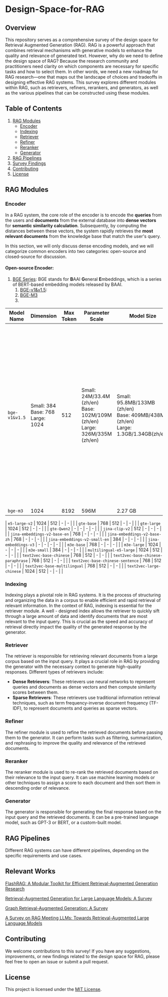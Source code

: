 # Design-Space-for-RAG

## Overview
This repository serves as a comprehensive survey of the design space for Retrieval Augmented Generation (RAG). RAG is a powerful approach that combines retrieval mechanisms with generative models to enhance the quality and relevance of generated text. 
However, why do we need to define the design space of RAG? Because the research community and practitioners need clarity on which components are necessary for specific tasks and how to select them. In other words, we need a new roadmap for RAG research—one that maps out the landscape of choices and tradeoffs in designing effective RAG systems.  This survey explores different modules within RAG, such as retrievers, refiners, rerankers, and generators, as well as the various pipelines that can be constructed using these modules.

## Table of Contents
1. [RAG Modules](#rag-modules)
    - [Encoder](#encoder)
    - [Indexing](#indexing)
    - [Retriever](#retriever)
    - [Refiner](#refiner)
    - [Reranker](#reranker)
    - [Generator](#generator)
3. [RAG Pipelines](#rag-pipelines)
4. [Survey Findings](#survey-findings)
5. [Contributing](#contributing)
6. [License](#license)

## RAG Modules

### Encoder
In a RAG system, the core role of the encoder is to encode the **queries** from the users and **documents** from the external database into **dense vectors** for **semantic similarity calculation**. Subsequently, by computing the distances between these vectors, the system rapidly retrieves the **most relevant documents** from the knowledge base that match the user's query.

In this section, we will only discuss dense encoding models, and we will categorize common encoders into two categories: open-source and closed-source for discussion.

#### Open-source Encoder:
1. [BGE Series](https://bge-model.com/bge/index.html): BGE stands for **B**AAI **G**eneral **E**mbeddings, which is a series of BERT-based embedding models released by BAAI.
	1. [BGE-v1&v1.5](https://bge-model.com/bge/bge_v1_v1.5.html):  
	2. [BGE-M3](https://bge-model.com/bge/bge_m3.html)
 	3. 


| Model Name                     | Dimension | Max Token | Parameter Scale | Model Size    | Introduction                                                                 |
|--------------------------------|-----------|-----------|-----------------|---------------|-----------------------------------------------------------------------------|
| `bge-v1&v1.5`                  | Small: 384<br>Base: 768<br>Large: 1024     | 512       |  Small: 24M/33.4M (zh/en)<br>Base: 102M/109M (zh/en)<br>Large: 326M/335M (zh/en)<br> | Small: 95.8MB/133MB (zh/en)<br>Base: 409MB/438MB (zh/en)<br>Large: 1.3GB/1.34GB(zh/en)<br> |The v1 version, released in August 2023, introduced multilingual (Chinese/English) and multi-scale (large/medium/small) models. The v1.5 version, released in September 2023, optimized retrieval capabilities in instruction-free scenarios, addressing issues with vector similarity distribution while balancing embedding quality and model scale. This encoder also supports [Matryoshka truncation](https://arxiv.org/pdf/2205.13147). During fine-tuning, users can specify different truncation lengths to adapt the model to various input scenarios. |
| `bge-m3`                       | 1024      | 8192      | 596M            | 2.27 GB       |                                                                             |




| `e5-large-v2`                  | 1024      | 512       | -               | -             |                                                                             |
| `gte-base`                     | 768       | 512       | -               | -             |                                                                             |
| `gte-large`                    | 1024      | 512       | -               | -             |                                                                             |
| `gte-Qwen2`                    | -         | -         | -               | -             |                                                                             |
| `jina-clip-v2`                 | 512       | -         | -               | -             |                                                                             |
| `jina-embeddings-v2-base-en`   | 768       | -         | -               | -             |                                                                             |
| `jina-embeddings-v2-base-zh`   | 768       | -         | -               | -             |                                                                             |
| `jina-embeddings-v2-small-en`  | 384       | -         | -               | -             |                                                                             |
| `jina-embeddings-v3`           | -         | -         | -               | -             |                                                                             |
| `m3e-base`                     | 768       | -         | -               | -             |                                                                             |
| `m3e-large`                    | 1024      | -         | -               | -             |                                                                             |
| `m3e-small`                    | 384       | -         | -               | -             |                                                                             |
| `multilingual-e5-large`        | 1024      | 512       | -               | -             |                                                                             |
| `text2vec-base-chinese`        | 768       | 512       | -               | -             |                                                                             |
| `text2vec-base-chinese-paraphrase` | 768     | 512       | -               | -             |                                                                             |
| `text2vec-base-chinese-sentence` | 768     | 512       | -               | -             |                                                                             |
| `text2vec-base-multilingual`   | 768       | 512       | -               | -             |                                                                             |
| `text2vec-large-chinese`       | 1024      | 512       | -               | -             |                                                                             |


### Indexing
Indexing plays a pivotal role in RAG systems. It is the process of structuring and organizing the data in a corpus to enable efficient and rapid retrieval of relevant information.
In the context of RAG, indexing is essential for the retriever module. A well - designed index allows the retriever to quickly sift through a large amount of data and identify documents that are most relevant to the input query. This is crucial as the speed and accuracy of retrieval directly impact the quality of the generated response by the generator.

### Retriever
The retriever is responsible for retrieving relevant documents from a large corpus based on the input query. It plays a crucial role in RAG by providing the generator with the necessary context to generate high-quality responses. Different types of retrievers include:
- **Dense Retrievers**: These retrievers use neural networks to represent queries and documents as dense vectors and then compute similarity scores between them.
- **Sparse Retrievers**: These retrievers use traditional information retrieval techniques, such as term frequency-inverse document frequency (TF-IDF), to represent documents and queries as sparse vectors.

### Refiner
The refiner module is used to refine the retrieved documents before passing them to the generator. It can perform tasks such as filtering, summarization, and rephrasing to improve the quality and relevance of the retrieved documents.

### Reranker
The reranker module is used to re-rank the retrieved documents based on their relevance to the input query. It can use machine learning models or other techniques to assign a score to each document and then sort them in descending order of relevance.

### Generator
The generator is responsible for generating the final response based on the input query and the retrieved documents. It can be a pre-trained language model, such as GPT-3 or BERT, or a custom-built model.

## RAG Pipelines
Different RAG systems can have different pipelines, depending on the specific requirements and use cases. 

## Relevant Works
[FlashRAG: A Modular Toolkit for Efficient Retrieval-Augmented Generation Research](https://arxiv.org/abs/2405.13576)  

[Retrieval-Augmented Generation for Large Language Models: A Survey](https://arxiv.org/abs/2312.10997)

[Graph Retrieval-Augmented Generation: A Survey](https://arxiv.org/abs/2408.08921)

[A Survey on RAG Meeting LLMs: Towards Retrieval-Augmented Large Language Models](https://arxiv.org/abs/2405.06211)


## Contributing
We welcome contributions to this survey! If you have any suggestions, improvements, or new findings related to the design space for RAG, please feel free to open an issue or submit a pull request.

## License
This project is licensed under the [MIT License](LICENSE).
